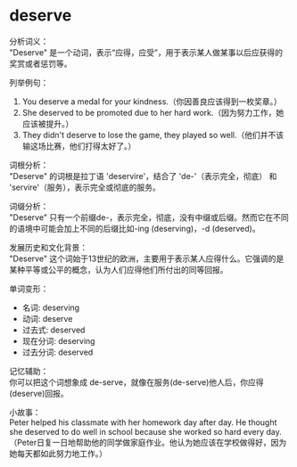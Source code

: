 # deserve

分析词义：  
"Deserve" 是一个动词，表示“应得，应受”，用于表示某人做某事以后应获得的奖赏或者惩罚等。

  

列举例句：

  

1.  You deserve a medal for your kindness.（你因善良应该得到一枚奖章。）
2.  She deserved to be promoted due to her hard work.（因为努力工作，她应该被提升。）
3.  They didn't deserve to lose the game, they played so well.（他们并不该输这场比赛，他们打得太好了。）

  

词根分析：  
"Deserve" 的词根是拉丁语 'deservire'，结合了 'de-'（表示完全，彻底） 和 'servire'（服务），表示完全或彻底的服务。

  

词缀分析：  
"Deserve" 只有一个前缀de-，表示完全，彻底，没有中缀或后缀。然而它在不同的语境中可能会加上不同的后缀比如-ing (deserving)，-d (deserved)。

  

发展历史和文化背景：  
"Deserve" 这个词始于13世纪的欧洲，主要用于表示某人应得什么。它强调的是某种平等或公平的概念，认为人们应得他们所付出的同等回报。

  

单词变形：

  

*   名词: deserving
*   动词: deserve
*   过去式: deserved
*   现在分词: deserving
*   过去分词: deserved

  

记忆辅助：  
你可以把这个词想象成 de-serve，就像在服务(de-serve)他人后，你应得 (deserve)回报。

  

小故事：  
Peter helped his classmate with her homework day after day. He thought she deserved to do well in school because she worked so hard every day.（Peter日复一日地帮助他的同学做家庭作业。他认为她应该在学校做得好，因为她每天都如此努力地工作。）
